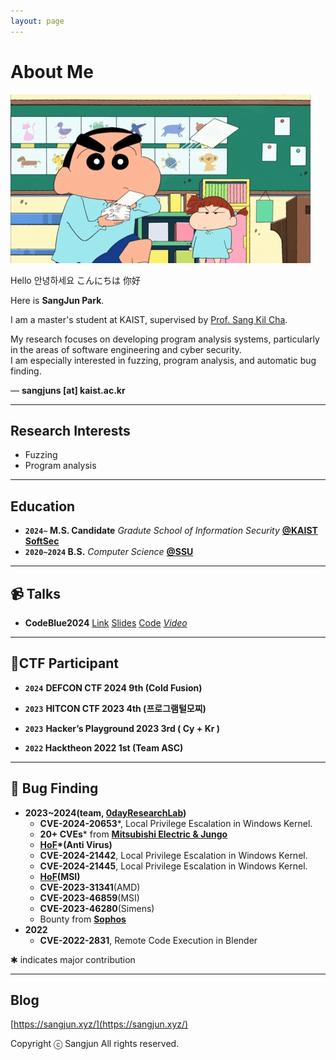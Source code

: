 ```yaml
---
layout: page
---
```


# About Me

<img src="/jjangu.gif" class="floatpic">

Hello 안녕하세요 こんにちは 你好<br>

Here is **SangJun Park**.<br>

I am a master's student at KAIST, supervised by [Prof. Sang Kil Cha](https://softsec.kaist.ac.kr/~sangkilc/).<br>

My research focuses on developing program analysis systems, particularly in the areas of software engineering and cyber security.<br>
I am especially interested in fuzzing, program analysis, and automatic bug finding.

<div style="clear: both;"></div>

— **sangjuns [at] kaist.ac.kr**

---

## Research Interests

- Fuzzing
- Program analysis

---

## Education

- **`2024~` M.S. Candidate** *Gradute School of Information Security* [**@KAIST SoftSec**](https://softsec.kaist.ac.kr/)
- **`2020~2024` B.S.** *Computer Science* [**@SSU**](http://cse.ssu.ac.kr/)

---

## **📹 Talks**
- **CodeBlue2024** [Link](https://note.com/code_blue/n/n994e308f2f26/) [Slides](https://github.com/0dayResearchLab/msFuzz/blob/master/CODEBLUE2024.pdf) [Code](https://github.com/0dayResearchLab/msFuzz) [_Video_](https://www.youtube.com/watch?v=90ET7F3-T7I)

---

## 🧾CTF Participant

- **`2024`** **DEFCON CTF 2024 9th (Cold Fusion)**

- **`2023`** **HITCON CTF 2023 4th (프로그램털모찌)**

- **`2023`** **Hacker’s Playground 2023 3rd ( Cy + Kr )**

- **`2022` Hacktheon 2022 1st (Team ASC)**


---

## 📝 Bug Finding

- **2023~2024(team, [0dayResearchLab](https://github.com/0dayResearchLab))**
    - **CVE-2024-20653***, Local Privilege Escalation in Windows Kernel.
    - **20+ CVEs*** from [**Mitsubishi Electric & Jungo**](https://www.cisa.gov/news-events/ics-advisories/icsa-24-135-04)
    - **[HoF](https://www.escanav.com/en/support/eScan-hall-of-fame.asp)*(Anti Virus)**
    - **CVE-2024-21442**, Local Privilege Escalation in Windows Kernel.
    - **CVE-2024-21445**, Local Privilege Escalation in Windows Kernel.
    - **[HoF](https://csr.msi.com/global/product-security-advisories)(MSI)**
    - **CVE-2023-31341**(AMD)
    - **CVE-2023-46859**(MSI)
    - **CVE-2023-46280**(Simens)
    - Bounty from [**Sophos**](https://www.sophos.com/en-us)
- **2022**
    - **CVE-2022-2831**, Remote Code Execution in Blender

✱ indicates major contribution

---

## Blog

[https://sangjun.xyz/](https://sangjun.xyz/)<br>

Copyright ⓒ Sangjun All rights reserved.
<br>

